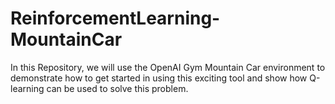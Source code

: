 # ReinforcementLearning-MountainCar
In this Repository, we will use the OpenAI Gym Mountain Car environment to demonstrate how to get started in using this exciting tool and show how Q-learning can be used to solve this problem. 
